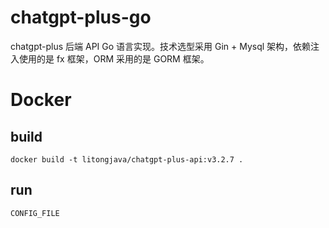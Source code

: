 # chatgpt-plus-go

chatgpt-plus 后端 API Go 语言实现。技术选型采用 Gin + Mysql 架构，依赖注入使用的是 fx 框架，ORM 采用的是 GORM 框架。
# Docker
## build
```
docker build -t litongjava/chatgpt-plus-api:v3.2.7 .
```
## run
```
CONFIG_FILE
```

``````
